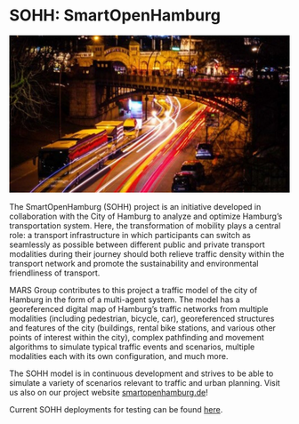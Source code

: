 # SOHH: SmartOpenHamburg

![SOH Mood bild](./csm_SmartOpen_City_56ba29513f.jpeg)

The SmartOpenHamburg (SOHH) project is an initiative developed in collaboration with the City of Hamburg to analyze and optimize Hamburg’s transportation system. Here, the transformation of mobility plays a central role: a transport infrastructure in which participants can switch as seamlessly as possible between different public and private transport modalities during their journey should both relieve traffic density within the transport network and promote the sustainability and environmental friendliness of transport.

MARS Group contributes to this project a traffic model of the city of Hamburg in the form of a multi-agent system. The model has a georeferenced digital map of Hamburg’s traffic networks from multiple modalities (including pedestrian, bicycle, car), georeferenced structures and features of the city (buildings, rental bike stations, and various other points of interest within the city), complex pathfinding and movement algorithms to simulate typical traffic events and scenarios, multiple modalities each with its own configuration, and much more.

The SOHH model is in continuous development and strives to be able to simulate a variety of scenarios relevant to traffic and urban planning. Visit us also on our project website [smartopenhamburg.de](https://smartopenhamburg.de/)!

Current SOHH deployments for testing can be found [here](https://mars.haw-hamburg.de/articles/soh/scenarios/index.html).